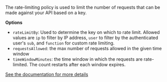 The rate-limiting policy is used to limit the number of requests that can be
made against your API based on a key.

**Options**

- `rateLimitBy`: Used to determine the key on which to rate limit. Allowed
  values are `ip` to filter by IP address, `user` to filter by the authenticated
  user's `sub`, and `function` for custom rate limiting.
- `requestsAllowed`: the max number of requests allowed in the given time window
- `timeWindowMinutes`: the time window in which the requests are rate-limited.
  The count restarts after each window expires.

[See the documentation for more details](https://www.zuplo.com/docs/policies/rate-limit/)
